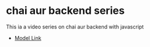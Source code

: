 # chai aur backend series

This ia a video series on chai aur backend with javascript
- [Model Link](https://app.eraser.io/workspace/YtPqZ...)
